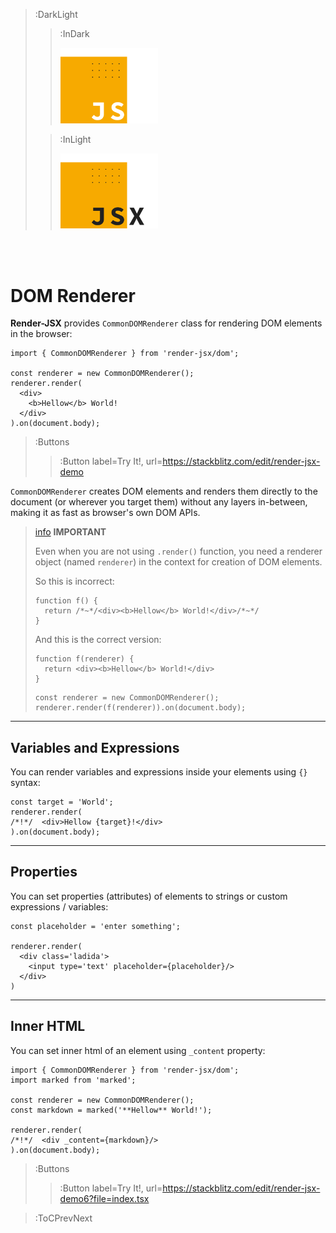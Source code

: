 > :DarkLight
> > :InDark
> >
> > <img src="/docs/assets/render-jsx-logo-dark.svg" width="156px"/>
>
> > :InLight
> >
> > <img src="/docs/assets/render-jsx-logo.svg" width="156px"/>

<br><br>

# DOM Renderer

**Render-JSX** provides `CommonDOMRenderer` class for rendering DOM elements in the browser:

```tsx | --no-wmbar
import { CommonDOMRenderer } from 'render-jsx/dom';

const renderer = new CommonDOMRenderer();
renderer.render(
  <div>
    <b>Hellow</b> World!
  </div>
).on(document.body);
```
> :Buttons
> > :Button label=Try It!, url=https://stackblitz.com/edit/render-jsx-demo

`CommonDOMRenderer` creates DOM elements and renders them directly to the document (or wherever you target them)
without any layers in-between, making it as fast as browser's own DOM APIs.

> [info](:Icon (align=-6px)) **IMPORTANT**
>
> Even when you are not using `.render()` function, you need a renderer object (named `renderer`)
> in the context for creation of DOM elements.
>
> So this is incorrect:
> ```tsx | --no-wmbar
> function f() {
>   return /*~*/<div><b>Hellow</b> World!</div>/*~*/
> }
> ```
>
> And this is the correct version:
>
> ```tsx | --no-wmbar
> function f(renderer) {
>   return <div><b>Hellow</b> World!</div>
> }
> ```
> ```tsx | --no-wmbar
> const renderer = new CommonDOMRenderer();
> renderer.render(f(renderer)).on(document.body);
> ```

---

## Variables and Expressions

You can render variables and expressions inside your elements using `{}` syntax:

```tsx | --no-wmbar
const target = 'World';
renderer.render(
/*!*/  <div>Hellow {target}!</div>
).on(document.body);
```

---

## Properties

You can set properties (attributes) of elements to strings or custom expressions / variables:

```tsx | --no-wmbar
const placeholder = 'enter something';

renderer.render(
  <div class='ladida'>
    <input type='text' placeholder={placeholder}/>
  </div>
)
```

---

## Inner HTML

You can set inner html of an element using `_content` property:

```tsx | --no-wmbar
import { CommonDOMRenderer } from 'render-jsx/dom';
import marked from 'marked';

const renderer = new CommonDOMRenderer();
const markdown = marked('**Hellow** World!');

renderer.render(
/*!*/  <div _content={markdown}/>
).on(document.body);
```
> :Buttons
> > :Button label=Try It!, url=https://stackblitz.com/edit/render-jsx-demo6?file=index.tsx

> :ToCPrevNext